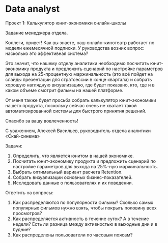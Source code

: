 # Data analyst
Проект 1: Калькулятор юнит-экономики онлайн-школы

Задание менеджера отдела.

Коллеги, привет!
Как вы знаете, наш онлайн-кинотеатр работает по модели ежемесячной подписки. У руководства возник вопрос: насколько это эффективная система? 

Это значит, что нашему отделу аналитики необходимо посчитать юнит-экономику продукта и предложить сценарий по настройке параметров для выхода на 25-процентную маржинальность (это всё пойдет на слайды презентации для стратсессии в конце квартала) и собрать хорошую наглядную визуализацию, где будет показано, кто, где и в каком объеме смотрит фильмы на нашей платформе.

От меня также будет просьба собрать калькулятор юнит-экономики нашего продукта, поскольку сейчас очень не хватает такой автоматизированной системы для быстрого принятия решений. 

Спасибо за вашу вовлеченность!

С уважением,
Алексей Васильев,
руководитель отдела аналитики «Скай-синема»

Задачи:

1. Определить, что является юнитом в нашей экономике.
2. Посчитать юнит-экономику продукта и предложить сценарий по настройке параметров для выхода на 25%-ную маржинальность.
3. Выбрать оптимальный вариант расчета Retention. 
4. Собрать визуализации основных бизнес-показателей.
5. Исследовать данные о пользователях и их поведении.

Ответить на вопросы:

1. Как распределяются по популярности фильмы? Сколько самых популярных фильмов нужно взять, чтобы покрыть половину всех просмотров?
2. Как распределяется активность в течение суток? А в течение недели? Есть ли разница между активностью в выходные дни и в будние?
3. Как распределены пользователи по часовым поясам?



